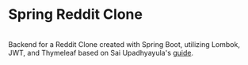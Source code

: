 # Spring Reddit Clone
<br>
Backend for a Reddit Clone created with Spring Boot, utilizing Lombok, JWT, and Thymeleaf based on Sai Upadhyayula's <a href="https://github.com/SaiUpadhyayula/spring-reddit-clone">guide</a>.
